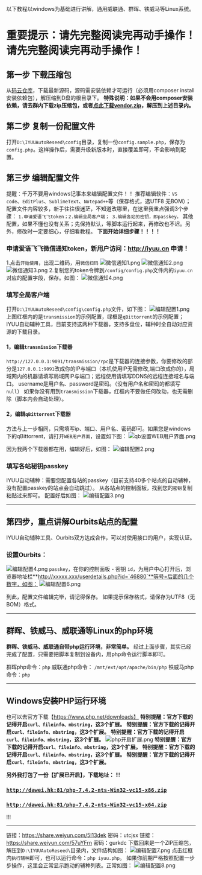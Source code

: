 以下教程以windows为基础进行讲解，通用威联通、群晖、铁威马等Linux系统。

# 重要提示：请先完整阅读完再动手操作！请先完整阅读完再动手操作！

## 第一步 下载压缩包
从[码云仓库][1]，下载最新源码，源码需安装依赖才可运行（必须用composer install安装依赖包），解压缩到D盘的根目录下。
**特殊说明：如果不会用composer安装依赖，请去群内下载zip压缩包，或者[点此下载vendor.zip][2]，解压到上述目录内。**


## 第二步 复制一份配置文件
打开`D:\IYUUAutoReseed\config`目录，复制一份`config.sample.php`，保存为`config.php`。这样操作后，需要升级新版本时，直接覆盖即可，不会影响到配置。


## 第三步 编辑配置文件
提醒：千万不要用windows记事本来编辑配置文件！！
推荐编辑软件：`VS code`、`EditPlus`、`SublimeText`、`Notepad++`等（保存格式，选UTF8 无BOM）；
配置文件内容较多，新手往往很迷茫，不知道改哪里，在这里我重点强调3个步骤：
`1.申请爱语飞飞token；2.编辑全局客户端； 3.编辑各站的密钥，即passkey。`
其他配置，如果不懂也没有关系；先保持默认，等脚本运行起来，再修改也不迟。另外，修改时一定要细心，仔细看教程。
**下面开始详细步骤！！！！**
### 申请爱语飞飞微信通知token，新用户访问：http://iyuu.cn 申请！
1.点击`开始使用`，出现二维码，用`微信扫码`
![微信通知1.png][3]
![微信通知2.png][4]
![微信通知3.png][5]
2.复制您的token令牌到`/config/config.php`文件内的`iyuu.cn`对应的配置字段，保存。如图：
![微信通知4.png][6]


### 填写全局客户端
打开`D:\IYUUAutoReseed\config\config.php`文件，如下图：
![编辑配置1.png][7]
上图红框内的是`transmission`的示例配置，绿框是`qBittorrent`的示例配置；
IYUU自动辅种工具，目前支持这两种下载器，支持多盘位，辅种时全自动对应资源的下载目录。
#### 1，编辑`transmission`下载器
`http://127.0.0.1:9091/transmission/rpc`是下载器的连接参数，你要修改的部分是`127.0.0.1:9091`改成你的IP与端口（本机使用IP无需修改,端口改成你的），局域网内的机器请填写局域网IP与端口；远程使用请填写DDNS的远程连接域名与端口。
username是用户名、password是密码。（没有用户名和密码的都填写`null`）
如果你没有用到`transmission`下载器，红框内不要做任何改动，也无需删除（脚本内会自动处理）。

#### 2，编辑`qBittorrent`下载器
方法与上一步相同，只需填写ip、端口、用户名、密码即可。如果您是windows下的qBittorrent，请打开`WEB用户界面`，设置如下图：
![qb设置WEB用户界面.png][8]

因为我两个下载器都在用，编辑好后，如图：
![编辑配置2.png][9]

### 填写各站秘钥passkey
IYUU自动辅种：需要您配置各站的passkey（目前支持40多个站点的自动辅种，没有配置passkey的站点会自动跳过）。
从各站点的控制面板，找到您的`密钥`复制粘贴过来即可。
配置好后如图：
![编辑配置3.png][10]

----------


## 第四步，重点讲解Ourbits站点的配置
IYUU自动辅种工具、Ourbits双方达成合作，可以对使用接口的用户，实现认证。

### 设置Ourbits：
![编辑配置4.png][11]
`passkey`，在你的控制面板 - 密钥
`id`，为用户中心打开后，浏览器地址栏**http://xxxxx.xxx/userdetails.php?id=`46880`**等号=后面的几个数字，如图：
![编辑配置6.png][12]

到此，配置文件编辑完毕，请记得保存。
如果提示保存格式，请保存为UTF8（无BOM）格式。

----------

## 群晖、铁威马、威联通等Linux的php环境
**群晖、铁威马、威联通自带php运行环境，非常简单。**
经过上面步骤，其实已经完成了配置，只需要把脚本复制到设备内，用php命令运行脚本即可。

群晖php命令：`php`
威联通php命令： `/mnt/ext/opt/apache/bin/php`
铁威马php命令：`php`

----------

## Windows安装PHP运行环境
也可以去官方下载【https://www.php.net/downloads】
**特别提醒：官方下载的记得开启`curl、fileinfo、mbstring`，这3个扩展。**
**特别提醒：官方下载的记得开启`curl、fileinfo、mbstring`，这3个扩展。**
**特别提醒：官方下载的记得开启`curl、fileinfo、mbstring`，这3个扩展。**
![php开启扩展.png][13]
**特别提醒：官方下载的记得开启`curl、fileinfo、mbstring`，这3个扩展。**
**特别提醒：官方下载的记得开启`curl、fileinfo、mbstring`，这3个扩展。**
**特别提醒：官方下载的记得开启`curl、fileinfo、mbstring`，这3个扩展。**

**另外我打包了一份【扩展已开启】，下载地址：**
!!!
<a href="http://dawei.hk:81/php-7.4.2-nts-Win32-vc15-x86.zip" target="_blank"><h3><code>http://dawei.hk:81/php-7.4.2-nts-Win32-vc15-x86.zip</code></h3></a>
<a href="http://dawei.hk:81/php-7.4.2-nts-Win32-vc15-x64.zip" target="_blank"><h3><code>http://dawei.hk:81/php-7.4.2-nts-Win32-vc15-x64.zip</code></h3></a>
!!!

----------


链接：https://share.weiyun.com/5I13dek 密码：utcjsx
链接：https://share.weiyun.com/57uYFrn 密码：gurkdc
下载回来是一个ZIP压缩包，解压到`D:\IYUUAutoReseed\`目录内，文件结构如图：
![编辑配置7.png][14]
点击红框内`执行辅种`即可，也可以运行命令：`php iyuu.php`。
如果你前期严格按照配置一步步操作，这里会正常显示跑动的辅种列表。正常如图：
![编辑配置8.png][15]


[1]: https://gitee.com/ledc/IYUUAutoReseed
[2]: https://www.iyuu.cn/usr/uploads/2020/02/3155906692.zip
[3]: https://www.iyuu.cn/usr/uploads/2019/12/2331433923.png
[4]: https://www.iyuu.cn/usr/uploads/2019/12/3324442680.png
[5]: https://www.iyuu.cn/usr/uploads/2019/12/3181272964.png
[6]: https://www.iyuu.cn/usr/uploads/2019/12/3669828008.png
[7]: https://www.iyuu.cn/usr/uploads/2019/12/2720183833.png
[8]: https://www.iyuu.cn/usr/uploads/2019/12/405587689.png
[9]: https://www.iyuu.cn/usr/uploads/2019/12/441257656.png
[10]: https://www.iyuu.cn/usr/uploads/2019/12/890327305.png
[11]: https://www.iyuu.cn/usr/uploads/2019/12/3696916642.png
[12]: https://www.iyuu.cn/usr/uploads/2019/12/1230288911.png
[13]: https://www.iyuu.cn/usr/uploads/2019/12/3007415838.png
[14]: https://www.iyuu.cn/usr/uploads/2019/12/3189986236.png
[15]: https://www.iyuu.cn/usr/uploads/2019/12/2523845772.png